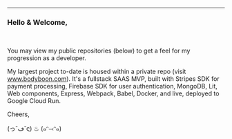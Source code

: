 <hr/>
<h3>Hello & Welcome, </h3><br/>

You may view my public repositories (below) to get a feel for my progression as a developer.

My largest project to-date is housed within a private repo (visit www.bodyboon.com). It's a fullstack SAAS MVP, built with Stripes SDK for payment processing, Firebase SDK for user authentication, MongoDB, Lit, Web components, Express, Webpack, Babel, Docker, and live, deployed to Google Cloud Run.

Cheers,

(っ˘ڡ˘ς) ♨ (๑ᵔ⤙ᵔ๑)<br/>
